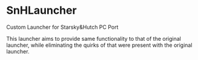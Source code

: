 # SnHLauncher
Custom Launcher for Starsky&amp;Hutch PC Port

This launcher aims to provide same functionality to that of the original launcher, while eliminating the
quirks of that were present with the original launcher.
